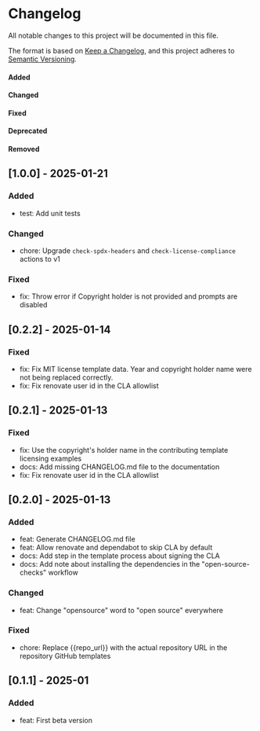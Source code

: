# Changelog

All notable changes to this project will be documented in this file.

The format is based on [Keep a Changelog](https://keepachangelog.com/en/1.0.0/),
and this project adheres to [Semantic Versioning](https://semver.org/spec/v2.0.0.html).

#### Added
#### Changed
#### Fixed
#### Deprecated
#### Removed

## [1.0.0] - 2025-01-21

### Added

* test: Add unit tests

### Changed

* chore: Upgrade `check-spdx-headers` and `check-license-compliance` actions to v1

### Fixed

* fix: Throw error if Copyright holder is not provided and prompts are disabled

## [0.2.2] - 2025-01-14

### Fixed

* fix: Fix MIT license template data. Year and copyright holder name were not being replaced correctly.
* fix: Fix renovate user id in the CLA allowlist

## [0.2.1] - 2025-01-13

### Fixed

* fix: Use the copyright's holder name in the contributing template licensing examples
* docs: Add missing CHANGELOG.md file to the documentation
* fix: Fix renovate user id in the CLA allowlist

## [0.2.0] - 2025-01-13

### Added

* feat: Generate CHANGELOG.md file
* feat: Allow renovate and dependabot to skip CLA by default
* docs: Add step in the template process about signing the CLA
* docs: Add note about installing the dependencies in the "open-source-checks" workflow

### Changed

* feat: Change "opensource" word to "open source" everywhere

### Fixed

* chore: Replace {{repo_url}} with the actual repository URL in the repository GitHub templates

## [0.1.1] - 2025-01

### Added

* feat: First beta version
